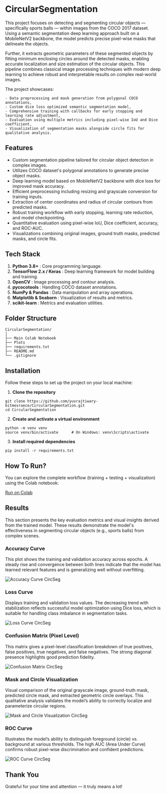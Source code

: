 # CircularSegmentation

This project focuses on detecting and segmenting circular objects — specifically sports balls — within images from the COCO 2017 dataset. Using a semantic segmentation deep learning approach built on a MobileNetV2 backbone, the model predicts precise pixel-wise masks that delineate the objects.

Further, it extracts geometric parameters of these segmented objects by fitting minimum enclosing circles around the detected masks, enabling accurate localization and size estimation of the circular objects. This pipeline combines classical image processing techniques with modern deep learning to achieve robust and interpretable results on complex real-world images.

The project showcases:
```
- Data preprocessing and mask generation from polygonal COCO annotations,
- Custom dice loss optimized semantic segmentation model,
- Comprehensive training with callbacks for early stopping and learning rate adjustment,
- Evaluation using multiple metrics including pixel-wise IoU and Dice coefficient,
- Visualization of segmentation masks alongside circle fits for qualitative analysis.
```

## Features

- Custom segmentation pipeline tailored for circular object detection in complex images.
- Utilizes COCO dataset's polygonal annotations to generate precise object masks.
- Deep learning model based on MobileNetV2 backbone with dice loss for improved mask accuracy.
- Efficient preprocessing including resizing and grayscale conversion for training inputs.
- Extraction of center coordinates and radius of circular contours from predicted masks.
- Robust training workflow with early stopping, learning rate reduction, and model checkpointing.
- Quantitative evaluation using pixel-wise IoU, Dice coefficient, accuracy, and ROC-AUC.
- Visualizations combining original images, ground truth masks, predicted masks, and circle fits.

## Tech Stack

1. **Python 3.8+** :  Core programming language.
2. **TensorFlow 2.x / Keras** :  Deep learning framework for model building and training.
3. **OpenCV** : Image processing and contour analysis.
4. **pycocotools** : Handling COCO dataset annotations.
5. **NumPy & Pandas** : Data manipulation and array operations.
6. **Matplotlib & Seaborn** : Visualization of results and metrics.
7. **scikit-learn** : Metrics and evaluation utilities.

## Folder Structure
```
CircularSegmentation/
│
├── Main Colab Notebook
├── Plots
├── requirements.txt
├── README.md
└── .gitignore

```

## Installation

Follow these steps to set up the project on your local machine:

1. **Clone the repository**
```
git clone https://github.com/yuvrajtiwary-bitmesraece/CircularSegmentation.git
cd CircularSegmentation
```

2. **Create and activate a virtual environment**
```
python -m venv venv
source venv/bin/activate      # On Windows: venv\Scripts\activate
```

3. **Install required dependencies**
```
pip install -r requirements.txt
```

## How To Run?

You can explore the complete workflow (training + testing + visualization) using the Colab notebook: 

[Run on Colab](https://colab.research.google.com/drive/1yGPW90mz5yZxgor2h7v8lTCArJ-QXEBH?usp=sharing)

## Results

This section presents the key evaluation metrics and visual insights derived from the trained model. These results demonstrate the model's effectiveness in segmenting circular objects (e.g., sports balls) from complex scenes.


### Accuracy Curve

This plot shows the training and validation accuracy across epochs. A steady rise and convergence between both lines indicate that the model has learned relevant features and is generalizing well without overfitting.

![Accuracy Curve CircSeg](https://raw.githubusercontent.com/yuvrajtiwary-bitmesraece/CircularSegmentation/main/Accuracy%20Curve%20CircSeg.png)

### Loss Curve

Displays training and validation loss values. The decreasing trend with stabilization reflects successful model optimization using Dice loss, which is suitable for handling class imbalance in segmentation tasks.

![Loss Curve CircSeg](https://raw.githubusercontent.com/yuvrajtiwary-bitmesraece/CircularSegmentation/main/Loss%20Curve%20CircSeg.png)

### Confusion Matrix (Pixel Level)

This matrix gives a pixel-level classification breakdown of true positives, false positives, true negatives, and false negatives. The strong diagonal presence highlights good prediction fidelity.

![Confusion Matrix CircSeg](https://raw.githubusercontent.com/yuvrajtiwary-bitmesraece/CircularSegmentation/main/Confusion%20Matrix%20CircSeg.png)

###  Mask and Circle Visualization

Visual comparison of the original grayscale image, ground-truth mask, predicted circle mask, and extracted geometric circle overlays. This qualitative analysis validates the model’s ability to correctly localize and parameterize circular regions.

![Mask and Circle Visualization CircSeg](https://raw.githubusercontent.com/yuvrajtiwary-bitmesraece/CircularSegmentation/main/Mask%20and%20Circle%20Visualization%20CircSeg.png)

### ROC Curve

Illustrates the model’s ability to distinguish foreground (circle) vs. background at various thresholds. The high AUC (Area Under Curve) confirms robust pixel-wise discrimination and confident predictions.

![ROC Curve CircSeg](https://raw.githubusercontent.com/yuvrajtiwary-bitmesraece/CircularSegmentation/main/ROC%20Curve%20CircSeg.png)

## Thank You

Grateful for your time and attention — it truly means a lot!

